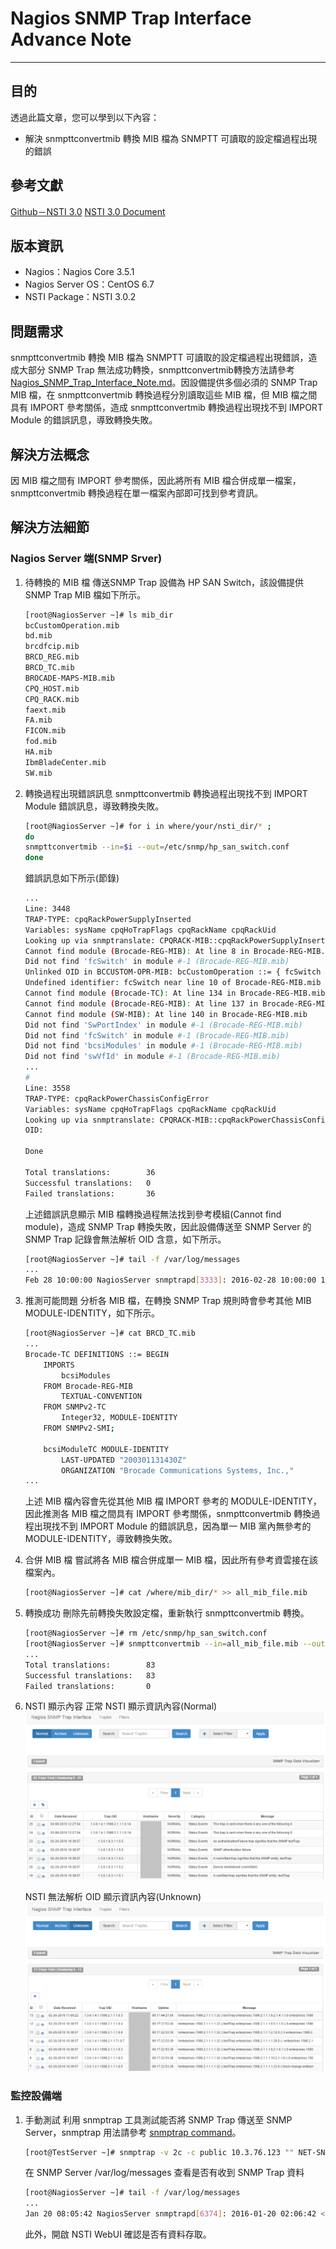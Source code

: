 # Nagios SNMP Trap Interface Advance Note
---

## 目的
透過此篇文章，您可以學到以下內容：
* 解決 snmpttconvertmib 轉換 MIB 檔為 SNMPTT 可讀取的設定檔過程出現的錯誤

## 參考文獻
[Github－NSTI 3.0](https://github.com/NagiosEnterprises/nsti)
[NSTI 3.0 Document](https://nagiosenterprises.github.io/nsti/index.html)


## 版本資訊
* Nagios：Nagios Core 3.5.1
* Nagios Server OS：CentOS 6.7
* NSTI Package：NSTI 3.0.2

## 問題需求
snmpttconvertmib 轉換 MIB 檔為 SNMPTT 可讀取的設定檔過程出現錯誤，造成大部分 SNMP Trap 無法成功轉換，snmpttconvertmib轉換方法請參考[Nagios_SNMP_Trap_Interface_Note.md](https://github.com/colorbook/nagios_tips/blob/master/note/Nagios_SNMP_Trap_Interface_Note.md#nagios-server-端snmp-srver)。因設備提供多個必須的 SNMP Trap MIB 檔，在 snmpttconvertmib 轉換過程分別讀取這些 MIB 檔，但 MIB 檔之間具有 IMPORT 參考關係，造成 snmpttconvertmib 轉換過程出現找不到 IMPORT Module 的錯誤訊息，導致轉換失敗。

## 解決方法概念
因 MIB 檔之間有 IMPORT 參考關係，因此將所有 MIB 檔合併成單一檔案，snmpttconvertmib 轉換過程在單一檔案內部即可找到參考資訊。

## 解決方法細節
### Nagios Server 端(SNMP Srver)
1. 待轉換的 MIB 檔
	傳送SNMP Trap 設備為 HP SAN Switch，該設備提供 SNMP Trap MIB 檔如下所示。
    ```bash
    [root@NagiosServer ~]# ls mib_dir
    bcCustomOperation.mib
	bd.mib
	brcdfcip.mib
	BRCD_REG.mib
	BRCD_TC.mib
	BROCADE-MAPS-MIB.mib
	CPQ_HOST.mib
	CPQ_RACK.mib
	faext.mib
	FA.mib
	FICON.mib
	fod.mib
	HA.mib
	IbmBladeCenter.mib
	SW.mib
    ```

2. 轉換過程出現錯誤訊息
	snmpttconvertmib 轉換過程出現找不到 IMPORT Module 錯誤訊息，導致轉換失敗。
    ```bash
    [root@NagiosServer ~]# for i in where/your/nsti_dir/* ;
    do
    snmpttconvertmib --in=$i --out=/etc/snmp/hp_san_switch.conf
    done
    ```
    錯誤訊息如下所示(節錄)
    ```bash
    ...
    Line: 3448
	TRAP-TYPE: cpqRackPowerSupplyInserted
	Variables: sysName cpqHoTrapFlags cpqRackName cpqRackUid
	Looking up via snmptranslate: CPQRACK-MIB::cpqRackPowerSupplyInserted
	Cannot find module (Brocade-REG-MIB): At line 8 in Brocade-REG-MIB.mib
	Did not find 'fcSwitch' in module #-1 (Brocade-REG-MIB.mib)
	Unlinked OID in BCCUSTOM-OPR-MIB: bcCustomOperation ::= { fcSwitch 52 }
	Undefined identifier: fcSwitch near line 10 of Brocade-REG-MIB.mib
	Cannot find module (Brocade-TC): At line 134 in Brocade-REG-MIB.mib
	Cannot find module (Brocade-REG-MIB): At line 137 in Brocade-REG-MIB.mib
	Cannot find module (SW-MIB): At line 140 in Brocade-REG-MIB.mib
	Did not find 'SwPortIndex' in module #-1 (Brocade-REG-MIB.mib)
	Did not find 'fcSwitch' in module #-1 (Brocade-REG-MIB.mib)
	Did not find 'bcsiModules' in module #-1 (Brocade-REG-MIB.mib)
	Did not find 'swVfId' in module #-1 (Brocade-REG-MIB.mib)
    ...
    #
	Line: 3558
	TRAP-TYPE: cpqRackPowerChassisConfigError
	Variables: sysName cpqHoTrapFlags cpqRackName cpqRackUid
	Looking up via snmptranslate: CPQRACK-MIB::cpqRackPowerChassisConfigError
	OID:
	
	Done
	
	Total translations:        36
	Successful translations:   0
	Failed translations:       36
    ```
    上述錯誤訊息顯示 MIB 檔轉換過程無法找到參考模組(Cannot find module)，造成 SNMP Trap 轉換失敗，因此設備傳送至 SNMP Server 的 SNMP Trap 記錄會無法解析 OID 含意，如下所示。
    ```bash
    [root@NagiosServer ~]# tail -f /var/log/messages
    ...
    Feb 28 10:00:00 NagiosServer snmptrapd[3333]: 2016-02-28 10:00:00 10.1.1.2(via UDP: [10.1.1.2]:43567->[10.1.1.10]) TRAP, SNMP v1, community public#012#011.1.3.6.1.3.94 Enterprise Specific Trap (4) Uptime: 10 days, 22:00:00.03#012#011.1.3.6.1.4.1.1588.2.1.1.1.1.32 = STRING: "testTrap"#011.1.3.6.1.3.94.1.11.1.3.16.0.80.235.26.216.142.153.0.0.0.0.0.0.0.0.0 = INTEGER: 0#011.1.3.6.1.3.94.1.11.1.7.16.0.80.235.26.216.142.153.0.0.0.0.0.0.0.0.0 = INTEGER: 2#011.1.3.6.1.3.94.1.11.1.8.16.0.80.235.26.216.142.153.0.0.0.0.0.0.0.0.0 = OID: .0.0#011.1.3.6.1.3.94.1.11.1.9.16.0.80.235.26.216.142.153.0.0.0.0.0.0.0.0.0 = STRING: " "
    ```
    
3. 推測可能問題
	分析各 MIB 檔，在轉換 SNMP Trap 規則時會參考其他 MIB MODULE-IDENTITY，如下所示。
    ```bash
    [root@NagiosServer ~]# cat BRCD_TC.mib
    ...
	Brocade-TC DEFINITIONS ::= BEGIN
    	IMPORTS
        	bcsiModules
      	FROM Brocade-REG-MIB
        	TEXTUAL-CONVENTION
      	FROM SNMPv2-TC
        	Integer32, MODULE-IDENTITY
      	FROM SNMPv2-SMI;

  		bcsiModuleTC MODULE-IDENTITY
    		LAST-UPDATED "200301131430Z"
    		ORGANIZATION "Brocade Communications Systems, Inc.,"
	...
    ```
    上述 MIB 檔內容會先從其他 MIB 檔 IMPORT 參考的 MODULE-IDENTITY，因此推測各 MIB 檔之間具有 IMPORT 參考關係，snmpttconvertmib 轉換過程出現找不到 IMPORT Module 的錯誤訊息，因為單一 MIB 黨內無參考的MODULE-IDENTITY，導致轉換失敗。
    
4. 合併 MIB 檔
	嘗試將各 MIB 檔合併成單一 MIB 檔，因此所有參考資雲接在該檔案內。
    ```bash
    [root@NagiosServer ~]# cat /where/mib_dir/* >> all_mib_file.mib
    ```
5. 轉換成功
	刪除先前轉換失敗設定檔，重新執行 snmpttconvertmib 轉換。
    ```bash
    [root@NagiosServer ~]# rm /etc/snmp/hp_san_switch.conf
    [root@NagiosServer ~]# snmpttconvertmib --in=all_mib_file.mib --out=/etc/snmp/hp_san_switch.conf
    ...
	Total translations:        83
	Successful translations:   83
	Failed translations:       0
    ```

6. NSTI 顯示內容
	正常 NSTI 顯示資訊內容(Normal)
    ![NSTI_Normal_Logs](../Picture_Nagios/NSTI_Normal_Logs.png)
    
    NSTI 無法解析 OID 顯示資訊內容(Unknown)
    ![NSTI_Normal_Logs](../Picture_Nagios/NSTI_Unknown_Logs.png)

### 監控設備端
1. 手動測試
    利用 snmptrap 工具測試能否將 SNMP Trap 傳送至 SNMP Server，snmptrap 用法請參考 [snmptrap command](http://linuxcommand.org/man_pages/snmptrap1.html)。
    ```bash
    [root@TestServer ~]# snmptrap -v 2c -c public 10.3.76.123 "" NET-SNMP-EXAMPLES-MIB::netSnmpExampleHeartbeatNotification netSnmpExampleHeartbeatRate i 123456
    ```
    在 SNMP Server /var/log/messages 查看是否有收到 SNMP Trap 資料
    ```bash
    [root@NagiosServer ~]# tail -f /var/log/messages
    ...
    Jan 20 08:05:42 NagiosServer snmptrapd[6374]: 2016-01-20 02:06:42 <UNKNOWN> [UDP: [10.3.76.123]:59307->[10.3.76.123]]:#012.1.3.6.1.2.1.1.3.0 = Timeticks: (2017719) 5:36:17.19#011.1.3.6.1.6.3.1.1.4.1.0 = OID: .1.3.6.1.4.1.8072.2.3.0.1#011.1.3.6.1.4.1.8072.2.3.2.1 = INTEGER: 123456
    ```
    此外，開啟 NSTI WebUI 確認是否有資料存取。
